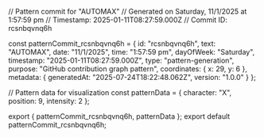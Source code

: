 // Pattern commit for "AUTOMAX"
// Generated on Saturday, 11/1/2025 at 1:57:59 pm
// Timestamp: 2025-01-11T08:27:59.000Z
// Commit ID: rcsnbqvnq6h

const patternCommit_rcsnbqvnq6h = {
  id: "rcsnbqvnq6h",
  text: "AUTOMAX",
  date: "11/1/2025",
  time: "1:57:59 pm",
  dayOfWeek: "Saturday",
  timestamp: "2025-01-11T08:27:59.000Z",
  type: "pattern-generation",
  purpose: "GitHub contribution graph pattern",
  coordinates: {
    x: 29,
    y: 6
  },
  metadata: {
    generatedAt: "2025-07-24T18:22:48.062Z",
    version: "1.0.0"
  }
};

// Pattern data for visualization
const patternData = {
  character: "X",
  position: 9,
  intensity: 2
};

export { patternCommit_rcsnbqvnq6h, patternData };
export default patternCommit_rcsnbqvnq6h;
